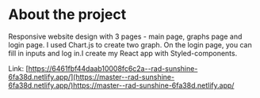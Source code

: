 # About the project

Responsive website design with 3 pages - main page, graphs page and login page. I used Chart.js to create two graph. On the login page, you can fill in inputs and log in.I create my React app with Styled-components.

Link: [https://6461fbf44daab10008fc6c2a--rad-sunshine-6fa38d.netlify.app/](https://master--rad-sunshine-6fa38d.netlify.app/)https://master--rad-sunshine-6fa38d.netlify.app/


